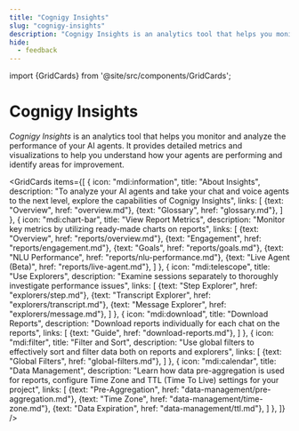 ```yaml
---
title: "Cognigy Insights"
slug: "cognigy-insights"
description: "Cognigy Insights is an analytics tool that helps you monitor and analyze the performance of your AI agents. It provides detailed metrics and visualizations to help you understand how your agents are performing and identify areas for improvement."
hide:
  - feedback
---
```


import {GridCards} from '@site/src/components/GridCards';

# Cognigy Insights

_Cognigy Insights_ is an analytics tool that helps you monitor and analyze the performance of your AI agents. It provides detailed metrics and visualizations to help you understand how your agents are performing and identify areas for improvement.

<GridCards items={[
  {
    icon: "mdi:information",
    title: "About Insights",
    description: "To analyze your AI agents and take your chat and voice agents to the next level, explore the capabilities of Cognigy Insights",
    links: [
      {text: "Overview", href: "overview.md"},
      {text: "Glossary", href: "glossary.md"},
    ]
  },
  {
    icon: "mdi:chart-bar",
    title: "View Report Metrics",
    description: "Monitor key metrics by utilizing ready-made charts on reports",
    links: [
      {text: "Overview", href: "reports/overview.md"},
      {text: "Engagement", href: "reports/engagement.md"},
      {text: "Goals", href: "reports/goals.md"},
      {text: "NLU Performance", href: "reports/nlu-performance.md"},
      {text: "Live Agent (Beta)", href: "reports/live-agent.md"},
    ]
  },
  {
    icon: "mdi:telescope",
    title: "Use Explorers",
    description: "Examine sessions separately to thoroughly investigate performance issues",
    links: [
      {text: "Step Explorer", href: "explorers/step.md"},
      {text: "Transcript Explorer", href: "explorers/transcript.md"},
      {text: "Message Explorer", href: "explorers/message.md"},
    ]
  },
  {
    icon: "mdi:download",
    title: "Download Reports",
    description: "Download reports individually for each chat on the reports",
    links: [
      {text: "Guide", href: "download-reports.md"},
    ]
  },
  {
    icon: "mdi:filter",
    title: "Filter and Sort",
    description: "Use global filters to effectively sort and filter data both on reports and explorers",
    links: [
      {text: "Global Filters", href: "global-filters.md"},
    ]
  },
  {
    icon: "mdi:calendar",
    title: "Data Management",
    description: "Learn how data pre-aggregation is used for reports, configure Time Zone and TTL (Time To Live) settings for your project",
    links: [
      {text: "Pre-Aggregation", href: "data-management/pre-aggregation.md"},
      {text: "Time Zone", href: "data-management/time-zone.md"},
      {text: "Data Expiration", href: "data-management/ttl.md"},
    ]
  },
]} />